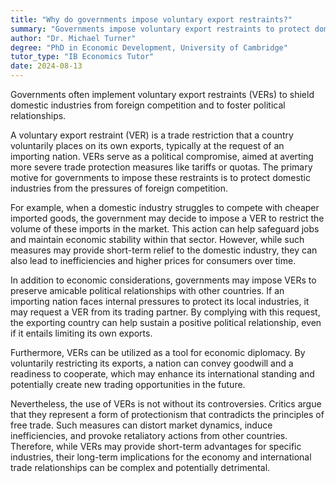 ```yaml
---
title: "Why do governments impose voluntary export restraints?"
summary: "Governments impose voluntary export restraints to protect domestic industries from foreign competition and to maintain political relationships."
author: "Dr. Michael Turner"
degree: "PhD in Economic Development, University of Cambridge"
tutor_type: "IB Economics Tutor"
date: 2024-08-13
---
```


Governments often implement voluntary export restraints (VERs) to shield domestic industries from foreign competition and to foster political relationships.

A voluntary export restraint (VER) is a trade restriction that a country voluntarily places on its own exports, typically at the request of an importing nation. VERs serve as a political compromise, aimed at averting more severe trade protection measures like tariffs or quotas. The primary motive for governments to impose these restraints is to protect domestic industries from the pressures of foreign competition.

For example, when a domestic industry struggles to compete with cheaper imported goods, the government may decide to impose a VER to restrict the volume of these imports in the market. This action can help safeguard jobs and maintain economic stability within that sector. However, while such measures may provide short-term relief to the domestic industry, they can also lead to inefficiencies and higher prices for consumers over time.

In addition to economic considerations, governments may impose VERs to preserve amicable political relationships with other countries. If an importing nation faces internal pressures to protect its local industries, it may request a VER from its trading partner. By complying with this request, the exporting country can help sustain a positive political relationship, even if it entails limiting its own exports.

Furthermore, VERs can be utilized as a tool for economic diplomacy. By voluntarily restricting its exports, a nation can convey goodwill and a readiness to cooperate, which may enhance its international standing and potentially create new trading opportunities in the future.

Nevertheless, the use of VERs is not without its controversies. Critics argue that they represent a form of protectionism that contradicts the principles of free trade. Such measures can distort market dynamics, induce inefficiencies, and provoke retaliatory actions from other countries. Therefore, while VERs may provide short-term advantages for specific industries, their long-term implications for the economy and international trade relationships can be complex and potentially detrimental.
    